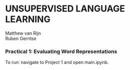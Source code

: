 # UNSUPERVISED LANGUAGE LEARNING
Matthew van Rijn<br>
Ruben Gerritse

### Practical 1: Evaluating Word Representations
To run: navigate to Project 1 and open main.ipynb.
